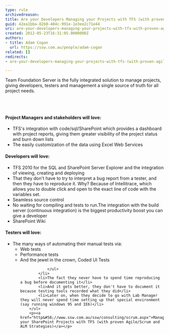 ```yaml
---
type: rule
archivedreason: 
title: Are your Developers Managing your Projects with TFS (with proven Agile/Scrum and ALM Strategies)?
guid: 42ea1bba-82b0-484c-991e-1e3ee2c71e44
uri: are-your-developers-managing-your-projects-with-tfs-with-proven-agile-scrum-and-alm-strategies
created: 2012-05-23T16:31:05.0000000Z
authors:
- title: Adam Cogan
  url: https://ssw.com.au/people/adam-cogan
related: []
redirects:
- are-your-developers-managing-your-projects-with-tfs-(with-proven-agile-scrum-and-alm-strategies)

---
```



<p>Team Foundation Server is the fully integrated solution to manage projects, giving developers, testers and management a single source of truth for all project needs.</p>
<br><excerpt class='endintro'></excerpt><br>
<h4>Project Managers and stakeholders will love&#58;</h4>
        <ul class="good">
            <li>TFS's integration with code/sql/SharePoint which provides a dashboard with project reports, giving them greater visibility of the project status and burn down lists</li>
            <li>The easily customization of the data using Excel Web Services</li>
        </ul>
        <h4>Developers will love&#58;</h4>
        <ul class="good">
            <li>TFS 2010 for the SQL and SharePoint Server Explorer and the integration of viewing, creating and deploying </li>
            <li>That they don't have to try to interpret a bug report from a tester,  and then they have to reproduce it. Why? Because of Intellitrace, which allows you to double click and open to the exact line of code with the variables set.</li>
            <li>Seamless source control</li>
            <li>No waiting for compiling and tests to run.The integration with the build server (continuous integration) is the biggest productivity boost you can give a developer</li>
            <li>SharePoint Wiki</li>
        </ul>
        <h4>Testers will love&#58;</h4>
        <ul class="good">
            <li>The many ways of automating their manual tests via&#58;
                <ul>
                    <li>Web tests</li>
                    <li>Performance tests </li>
                    <li>And the jewel in the crown, Coded UI Tests</li>
                            
                </ul>
            </li>
            <li>The fact they never have to spend time reproducing a bug before documenting it</li>
            <li>And it gets better, they don't have to document it because testing tools recorded what they did</li>
            <li>Later on, when they decide to go with Lab Manager they will never spend time setting up that special environment (say running windows 95 and IE6)</li>
        </ul>
        <p><a href="http&#58;//www.ssw.com.au/ssw/consulting/scrum.aspx">Managing your SharePoint Projects with TFS (with proven Agile/Scrum and ALM Strategies)</a></p>


